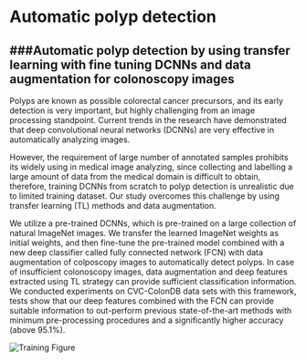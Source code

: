# Automatic polyp detection 
###Automatic polyp detection by using transfer learning with fine tuning DCNNs and data augmentation for colonoscopy images
-----


Polyps are known as possible colorectal cancer precursors, and its early detection is very important, but highly challenging from an image processing standpoint. Current trends in the research have demonstrated that deep convolutional neural networks (DCNNs) are very effective in automatically analyzing images. However, the requirement of large number of annotated samples prohibits its widely using in medical image analyzing, since collecting and labelling a large amount of data from the medical domain is difficult to obtain, therefore, training DCNNs from scratch to polyp detection is unrealistic due to limited training dataset. Our study overcomes this challenge by using transfer learning (TL) methods and data augmentation. We utilize a pre-trained DCNNs, which is pre-trained on a large collection of natural ImageNet images. We transfer the learned ImageNet weights as initial weights, and then fine-tune the pre-trained model combined with a new deep classifier called fully connected network (FCN) with data augmentation of colposcopy images to automatically detect polyps. In case of insufficient colonoscopy images, data augmentation and deep features extracted using TL strategy can provide sufficient classification information. We conducted experiments on CVC-ColonDB data sets with this framework, tests show that our deep features combined with the FCN can provide suitable information to out-perform previous state-of-the-art methods with minimum pre-processing procedures and a significantly higher accuracy (above 95.1%).![Training Figure](tl_resnet50.png)